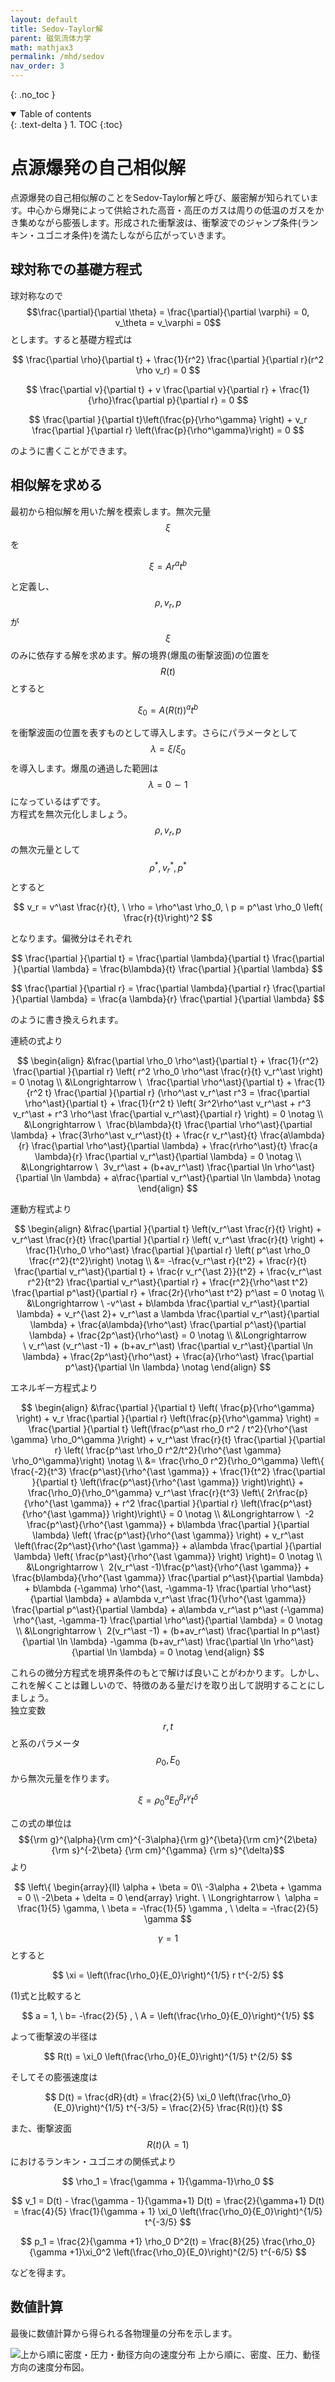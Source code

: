 ```yaml
---
layout: default
title: Sedov-Taylor解
parent: 磁気流体力学
math: mathjax3
permalink: /mhd/sedov
nav_order: 3
---
```


{: .no_toc }

<details open markdown="block">
  <summary>
    Table of contents
  </summary>
  {: .text-delta }
1. TOC
{:toc}
</details>


# 点源爆発の自己相似解

点源爆発の自己相似解のことをSedov-Taylor解と呼び、厳密解が知られています。中心から爆発によって供給された高音・高圧のガスは周りの低温のガスをかき集めながら膨張します。形成された衝撃波は、衝撃波でのジャンプ条件(ランキン・ユゴニオ条件)を満たしながら広がっていきます。

## 球対称での基礎方程式

球対称なので$$\frac{\partial}{\partial \theta} = \frac{\partial}{\partial \varphi} = 0, v_\theta = v_\varphi = 0$$とします。すると基礎方程式は

$$
\frac{\partial \rho}{\partial t} + \frac{1}{r^2} \frac{\partial }{\partial r}(r^2 \rho v_r) 
= 0
$$

$$
\frac{\partial v}{\partial t} + v \frac{\partial v}{\partial r} + \frac{1}{\rho}\frac{\partial p}{\partial r} = 0
$$

$$
\frac{\partial }{\partial t}\left(\frac{p}{\rho^\gamma} \right) + v_r \frac{\partial }{\partial r} \left(\frac{p}{\rho^\gamma}\right) = 0
$$

のように書くことができます。

## 相似解を求める

最初から相似解を用いた解を模索します。無次元量$$\xi$$を

$$
\xi = A r^a t^b \tag{1}
$$

と定義し、$$\rho, v_r, p$$が$$\xi$$のみに依存する解を求めます。解の境界(爆風の衝撃波面)の位置を$$R(t)$$とすると

$$
\xi_0 = A (R(t))^a t^b
$$

を衝撃波面の位置を表すものとして導入します。さらにパラメータとして$$\lambda = \xi / \xi_0$$を導入します。爆風の通過した範囲は$$\lambda = 0\sim 1$$になっているはずです。  
方程式を無次元化しましょう。$$\rho, v_r, p$$の無次元量として$$\rho^\ast, v_r^\ast, p^\ast$$とすると

$$
v_r = v^\ast \frac{r}{t}, \ \rho = \rho^\ast \rho_0, \ 
p = p^\ast \rho_0 \left( \frac{r}{t}\right)^2
$$

となります。偏微分はそれぞれ

$$
\frac{\partial }{\partial t} 
= \frac{\partial \lambda}{\partial t} \frac{\partial }{\partial \lambda} 
= \frac{b\lambda}{t} \frac{\partial }{\partial \lambda}
$$

$$
\frac{\partial }{\partial r} 
= \frac{\partial \lambda}{\partial r} \frac{\partial }{\partial \lambda} 
= \frac{a \lambda}{r} \frac{\partial }{\partial \lambda}
$$

のように書き換えられます。

連続の式より

$$
\begin{align}
&\frac{\partial \rho_0 \rho^\ast}{\partial t} + \frac{1}{r^2} \frac{\partial }{\partial r} \left( r^2 \rho_0 \rho^\ast \frac{r}{t} v_r^\ast \right) 
= 0 \notag \\
&\Longrightarrow \ 
\frac{\partial \rho^\ast}{\partial t} + \frac{1}{r^2 t} \frac{\partial }{\partial r} (\rho^\ast v_r^\ast r^3 
= \frac{\partial \rho^\ast}{\partial t} + \frac{1}{r^2 t} \left( 3r^2\rho^\ast v_r^\ast + r^3 v_r^\ast + r^3 \rho^\ast \frac{\partial v_r^\ast}{\partial r} \right) = 0 \notag \\
&\Longrightarrow \ 
\frac{b\lambda}{t} \frac{\partial \rho^\ast}{\partial \lambda} + \frac{3\rho^\ast v_r^\ast}{t} + \frac{r v_r^\ast}{t} \frac{a\lambda}{r} \frac{\partial \rho^\ast}{\partial \lambda} + \frac{r\rho^\ast}{t} \frac{a \lambda}{r} \frac{\partial v_r^\ast}{\partial \lambda} = 0 \notag \\
&\Longrightarrow \ 
3v_r^\ast + (b+av_r^\ast) \frac{\partial \ln \rho^\ast}{\partial \ln \lambda} + a\frac{\partial v_r^\ast}{\partial \ln \lambda} \notag
\end{align}
$$

運動方程式より

$$
\begin{align}
&\frac{\partial }{\partial t} \left(v_r^\ast \frac{r}{t} \right) + v_r^\ast \frac{r}{t} \frac{\partial }{\partial r} \left( v_r^\ast \frac{r}{t} \right) + \frac{1}{\rho_0 \rho^\ast} \frac{\partial }{\partial r} \left( p^\ast \rho_0 \frac{r^2}{t^2}\right) \notag \\
&= -\frac{v_r^\ast r}{t^2} + \frac{r}{t} \frac{\partial v_r^\ast}{\partial t} + \frac{r v_r^{\ast 2}}{t^2} + \frac{v_r^\ast r^2}{t^2} \frac{\partial v_r^\ast}{\partial r} + \frac{r^2}{\rho^\ast t^2} \frac{\partial p^\ast}{\partial r} + \frac{2r}{\rho^\ast t^2} p^\ast = 0 \notag \\
&\Longrightarrow \ -v^\ast + b\lambda \frac{\partial v_r^\ast}{\partial \lambda} + v_r^{\ast 2}+ v_r^\ast a \lambda \frac{\partial v_r^\ast}{\partial \lambda} + \frac{a\lambda}{\rho^\ast} \frac{\partial p^\ast}{\partial \lambda} + \frac{2p^\ast}{\rho^\ast} = 0 \notag \\
&\Longrightarrow \ v_r^\ast (v_r^\ast -1) + (b+av_r^\ast) \frac{\partial v_r^\ast}{\partial \ln \lambda} + \frac{2p^\ast}{\rho^\ast} + \frac{a}{\rho^\ast} \frac{\partial p^\ast}{\partial \ln \lambda} \notag
\end{align}
$$

エネルギー方程式より

$$
\begin{align}
&\frac{\partial }{\partial t} \left( \frac{p}{\rho^\gamma} \right) + v_r \frac{\partial }{\partial r} \left(\frac{p}{\rho^\gamma} \right) 
= \frac{\partial }{\partial t} \left(\frac{p^\ast rho_0 r^2 / t^2}{\rho^{\ast \gamma} \rho_0^\gamma }\right) + v_r^\ast \frac{r}{t} \frac{\partial }{\partial r} \left( \frac{p^\ast \rho_0 r^2/t^2}{\rho^{\ast \gamma} \rho_0^\gamma}\right) \notag \\
&= \frac{\rho_0 r^2}{\rho_0^\gamma} \left\{ \frac{-2}{t^3} \frac{p^\ast}{\rho^{\ast \gamma}} + \frac{1}{t^2} \frac{\partial }{\partial t} \left(\frac{p^\ast}{\rho^{\ast \gamma}} \right)\right\} + \frac{\rho_0}{\rho_0^\gamma} v_r^\ast \frac{r}{t^3} \left\{ 2r\frac{p}{\rho^{\ast \gamma}} + r^2 \frac{\partial }{\partial r} \left(\frac{p^\ast}{\rho^{\ast \gamma}} \right)\right\} = 0 \notag \\
&\Longrightarrow \ 
-2 \frac{p^\ast}{\rho^{\ast \gamma}} + b\lambda \frac{\partial }{\partial \lambda} \left( \frac{p^\ast}{\rho^{\ast \gamma}} \right) + v_r^\ast \left(\frac{2p^\ast}{\rho^{\ast \gamma}} + a\lambda \frac{\partial }{\partial \lambda} \left( \frac{p^\ast}{\rho^{\ast \gamma}} \right) \right)= 0 \notag \\
&\Longrightarrow \ 
2(v_r^\ast -1)\frac{p^\ast}{\rho^{\ast \gamma}} + \frac{b\lambda}{\rho^{\ast \gamma}} \frac{\partial p^\ast}{\partial \lambda} + b\lambda (-\gamma) \rho^{\ast, -\gamma-1} \frac{\partial \rho^\ast}{\partial \lambda} + a\lambda v_r^\ast \frac{1}{\rho^{\ast \gamma}} \frac{\partial p^\ast}{\partial \lambda} + a\lambda v_r^\ast p^\ast (-\gamma) \rho^{\ast, -\gamma-1} \frac{\partial \rho^\ast}{\partial \lambda} = 0  \notag \\
&\Longrightarrow \ 
2(v_r^\ast -1) + (b+av_r^\ast) \frac{\partial ln p^\ast}{\partial \ln \lambda} -\gamma (b+av_r^\ast) \frac{\partial \ln \rho^\ast}{\partial \ln \lambda} = 0 \notag
\end{align}
$$

これらの微分方程式を境界条件のもとで解けば良いことがわかります。しかし、これを解くことは難しいので、特徴のある量だけを取り出して説明することにしましょう。  
独立変数$$r, t$$と系のパラメータ$$\rho_0, E_0$$から無次元量を作ります。

$$
\xi = \rho_0^\alpha E_0^\beta r^\gamma t^\delta
$$

この式の単位は$${\rm g}^{\alpha}{\rm cm}^{-3\alpha}{\rm g}^{\beta}{\rm cm}^{2\beta} {\rm s}^{-2\beta} {\rm cm}^{\gamma} {\rm s}^{\delta}$$より

$$
\left\{
\begin{array}{ll}
\alpha + \beta = 0\\
-3\alpha + 2\beta + \gamma = 0 \\
-2\beta + \delta = 0
\end{array} \right. \ \Longrightarrow \ 
\alpha = \frac{1}{5} \gamma, \ \beta = -\frac{1}{5} \gamma , \ \delta = -\frac{2}{5} \gamma
$$

$$\gamma=1$$とすると

$$
\xi = \left(\frac{\rho_0}{E_0}\right)^{1/5} r t^{-2/5}
$$

(1)式と比較すると

$$
a = 1, \ b= -\frac{2}{5} , \ A = \left(\frac{\rho_0}{E_0}\right)^{1/5}
$$

よって衝撃波の半径は

$$
R(t) = \xi_0 \left(\frac{\rho_0}{E_0}\right)^{1/5} t^{2/5}
$$

そしてその膨張速度は

$$
D(t) 
= \frac{dR}{dt} 
= \frac{2}{5} \xi_0 \left(\frac{\rho_0}{E_0}\right)^{1/5} t^{-3/5} 
= \frac{2}{5} \frac{R(t)}{t}
$$

また、衝撃波面$$R(t) (\lambda=1)$$におけるランキン・ユゴニオの関係式より

$$
\rho_1 = \frac{\gamma + 1}{\gamma-1}\rho_0
$$

$$
v_1 = D(t) - \frac{\gamma - 1}{\gamma+1} D(t) 
= \frac{2}{\gamma+1} D(t) 
= \frac{4}{5} \frac{1}{\gamma + 1} \xi_0 \left(\frac{\rho_0}{E_0}\right)^{1/5} t^{-3/5}
$$

$$
p_1 = \frac{2}{\gamma +1} \rho_0 D^2(t) 
= \frac{8}{25} \frac{\rho_0}{\gamma +1}\xi_0^2 \left(\frac{\rho_0}{E_0}\right)^{2/5} t^{-6/5}
$$

などを得ます。

## 数値計算

最後に数値計算から得られる各物理量の分布を示します。

![上から順に密度・圧力・動径方向の速度分布](/assets/images/mhd/sedov.png)
上から順に、密度、圧力、動径方向の速度分布図。
